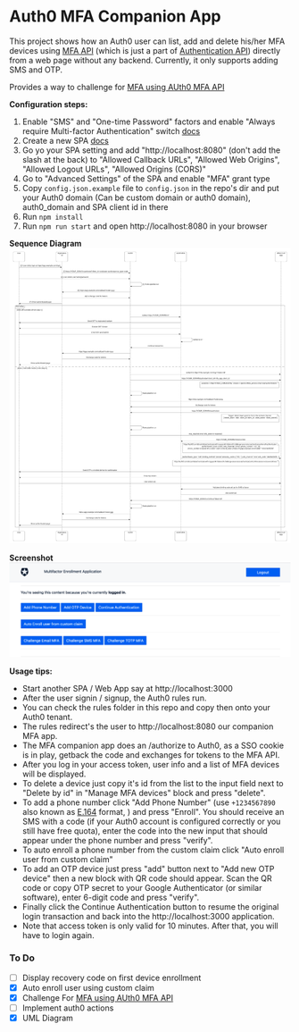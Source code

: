 # Auth0 MFA Companion App

This project shows how an Auth0 user can list, add and delete his/her MFA devices using [MFA API](https://auth0.com/docs/multifactor-authentication/api) (which is just a part of [Authentication API](https://auth0.com/docs/api/authentication#multi-factor-authentication)) directly from a web page without any backend. Currently, it only supports adding SMS and OTP.

Provides a way to challenge for [MFA using AUth0 MFA API](https://auth0.com/docs/api/authentication#multi-factor-authentication)

**Configuration steps:**

1. Enable "SMS" and "One-time Password" factors and enable "Always require Multi-factor Authentication" switch [docs](https://auth0.com/docs/multifactor-authentication#1-enable-the-factors-you-require) 
1. Create a new SPA [docs](https://auth0.com/docs/dashboard/guides/applications/register-app-spa)
1. Go yo your SPA setting and add "http://localhost:8080" (don't add the slash at the back) to "Allowed Callback URLs", "Allowed Web Origins", "Allowed Logout URLs", "Allowed Origins (CORS)"
1. Go to "Advanced Settings" of the SPA and enable "MFA" grant type
1. Copy `config.json.example` file to `config.json` in the repo's dir and put your Auth0 domain (Can be custom domain or auth0 domain), auth0_domain and SPA client id in there
1. Run `npm install`
1. Run `npm run start` and open http://localhost:8080 in your browser

**Sequence Diagram**
![Image of MFA Flow](https://github.com/vikasjayaram/auth0-mfa-enroll/blob/master/images/UML%20sequence_%20Auto%20Enroll%20MFA%20factor%20%232.jpeg)

**Screenshot**
![Image of MFA App](https://github.com/vikasjayaram/auth0-mfa-enroll/blob/master/images/screenshot-1.png)


**Usage tips:**

* Start another SPA / Web App say at http://localhost:3000
* After the user signin / signup, the Auth0 rules run.
* You can check the rules folder in this repo and copy then onto your Auth0 tenant.
* The rules redirect's the user to http://localhost:8080 our companion MFA app.
* The MFA companion app does an /authorize to Auth0, as a SSO cookie is in play, getback the code and exchanges for tokens to the MFA API.
* After you log in your access token, user info and a list of MFA devices will be displayed.
* To delete a device just copy it's id from the list to the input field next to "Delete by id" in "Manage MFA devices" block and press "delete".
* To add a phone number click "Add Phone Number" (use `+1234567890` also known as [E.164](https://support.twilio.com/hc/en-us/articles/223183008-Formatting-International-Phone-Numbers) format, ) and press "Enroll". You should receive an SMS with a code (if your Auth0 account is configured correctly or you still have free quota), enter the code into the new input that should appear under the phone number and press "verify".
* To auto enroll a phone number from the custom claim click "Auto enroll user from custom claim"
* To add an OTP device just press "add" button next to "Add new OTP device" then a new block with QR code should appear. Scan the QR code or copy OTP secret to your Google Authenticator (or similar software), enter 6-digit code and press "verify".
* Finally click the Continue Authentication button to resume the original login transaction and back into the http://localhost:3000 application.
* Note that access token is only valid for 10 minutes. After that, you will have to login again.

### To Do

- [ ] Display recovery code on first device enrollment 
- [X] Auto enroll user using custom claim
- [X] Challenge For [MFA using AUth0 MFA API](https://auth0.com/docs/api/authentication#multi-factor-authentication)
- [ ] Implement auth0 actions
- [X] UML Diagram
